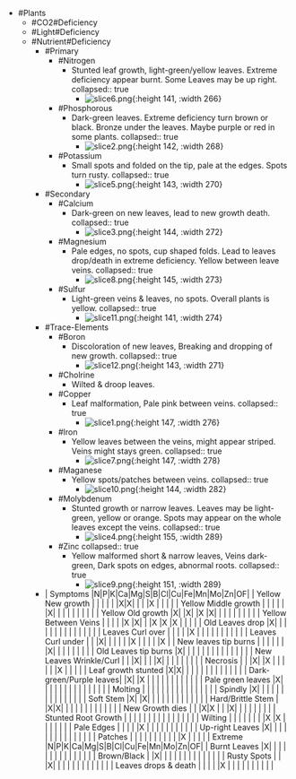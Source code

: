 - #Plants
	- #CO2#Deficiency
	- #Light#Deficiency
	- #Nutrient#Deficiency
		- #Primary
			- #Nitrogen
				- Stunted leaf growth, light-green/yellow leaves. Extreme deficiency appear burnt. Some Leaves may be up right.
				  collapsed:: true
					- ![slice6.png](../assets/slice6_1672610144042_0.png){:height 141, :width 266}
			- #Phosphorous
				- Dark-green leaves. Extreme deficiency turn brown or black. Bronze under the leaves. Maybe purple or red in some plants.
				  collapsed:: true
					- ![slice2.png](../assets/slice2_1672610160012_0.png){:height 142, :width 268}
			- #Potassium
				- Small spots and folded on the tip, pale at the edges. Spots turn rusty.
				  collapsed:: true
					- ![slice5.png](../assets/slice5_1672610166079_0.png){:height 143, :width 270}
		- #Secondary
			- #Calcium
				- Dark-green on new leaves, lead to new growth death.
				  collapsed:: true
					- ![slice3.png](../assets/slice3_1672610182703_0.png){:height 144, :width 272}
			- #Magnesium
				- Pale edges, no spots, cup shaped folds. Lead to leaves drop/death in extreme deficiency. Yellow between leave veins.
				  collapsed:: true
					- ![slice8.png](../assets/slice8_1672610191798_0.png){:height 145, :width 273}
			- #Sulfur
				- Light-green veins & leaves, no spots. Overall plants is yellow.
				  collapsed:: true
					- ![slice11.png](../assets/slice11_1672610200804_0.png){:height 141, :width 274}
		- #Trace-Elements
			- #Boron
				- Discoloration of new leaves, Breaking and dropping of new growth.
				  collapsed:: true
					- ![slice12.png](../assets/slice12_1672610207854_0.png){:height 143, :width 271}
			- #Cholrine
				- Wilted & droop leaves.
			- #Copper
				- Leaf malformation, Pale pink between veins.
				  collapsed:: true
					- ![slice1.png](../assets/slice1_1672610083579_0.png){:height 147, :width 276}
			- #Iron
				- Yellow leaves between the veins, might appear striped. Veins might stays green.
				  collapsed:: true
					- ![slice7.png](../assets/slice7_1672610220215_0.png){:height 147, :width 278}
			- #Maganese
				- Yellow spots/patches between veins.
				  collapsed:: true
					- ![slice10.png](../assets/slice10_1672610234961_0.png){:height 144, :width 282}
			- #Molybdenum
				- Stunted growth or narrow leaves. Leaves may be light-green, yellow or orange. Spots may appear on the whole leaves except the veins.
				  collapsed:: true
					- ![slice4.png](../assets/slice4_1672610243211_0.png){:height 155, :width 289}
			- #Zinc
			  collapsed:: true
				- Yellow malformed short & narrow leaves, Veins dark-green, Dark spots on edges, abnormal roots.
				  collapsed:: true
					- ![slice9.png](../assets/slice9_1672610253586_0.png){:height 151, :width 289}
		- | Symptoms                |N|P|K|Ca|Mg|S|B|Cl|Cu|Fe|Mn|Mo|Zn|OF|
		  | Yellow New growth       | | | |  |  |X|X|  |  |  |X |  |  |  |
		  | Yellow Middle growth    | | | |  |  |X| |  |  |  |  |  |  |  |
		  | Yellow Old growth       |X| |X|  |X |X| |  |  |  |  |  |  |  |
		  | Yellow Between Veins    | | | |  |X |X| |  |X |X |X |  |  |  |
		  | Old Leaves drop         |X| | |  |  | | |  |  |  |  |  |  |  |
		  | Leaves Curl over        | | | |  |X | | |  |  |  |  |  |  |  |
		  | Leaves Curl under       | | |X|  |  | | |  |X |  |  |  |  |X |
		  | New leaves tip burns    | | | |  |  | |X|  |  |  |  |  |  |  |
		  | Old Leaves tip burns    |X| | |  |  | | |  |  |  |  |  |  |  |
		  | New Leaves Wrinkle/Curl | | |X|  |  | |X|  |  |  |  |  |  |  |
		  | Necrosis                | | |X|  |X | | |  |  |  |X |  |  |  |
		  | Leaf growth stunted     |X|X| |  |  | | |  |  |  |  |  |  |  |
		  | Dark-green/Purple leaves| |X| |X |  | | |  |  |  |  |  |  |  |
		  | Pale green leaves       |X| | |  |  | | |  |  |  |  |  |  |  |
		  | Molting                 | | | |  |  | | |  |  |  |  |  |  |  |
		  | Spindly                 |X| | |  |  | | |  |  |  |  |  |  |  |
		  | Soft Stem               |X| |X|  |  | | |  |  |  |  |  |  |  |
		  | Hard/Brittle Stem       | |X|X|  |  | | |  |  |  |  |  |  |  |
		  | New Growth dies         | | |X|X |  | |X|  |  |  |  |  |  |  |
		  | Stunted Root Growth     | | | |  |  | | |  |  |  |  |  |  |  |
		  | Wilting                 | | | |  |  | | |X |X |  |  |  |  |  |
		  | Pale Edges              | | | |  |X | | |  |  |  |  |  |  |  |
		  | Up-right Leaves         |X| | |  |  | | |  |  |  |  |  |  |  |
		  | Patches                 | | | |  |  | | |  |  |  |X |  |  |  |
		  | Extreme                 |N|P|K|Ca|Mg|S|B|Cl|Cu|Fe|Mn|Mo|Zn|OF|
		  | Burnt Leaves            |X| | |  |  | | |  |  |  |  |  |  |  |
		  | Brown/Black             | |X| |  |  | | |  |  |  |  |  |  |  |
		  | Rusty Spots             | | |X|  |  | | |  |  |  |  |  |  |  |
		  | Leaves drops & death    | | | |  |X | | |  |  |  |  |  |  |  |
